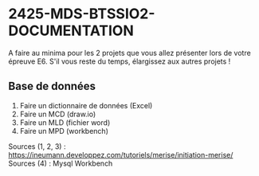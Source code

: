 # 2425-MDS-BTSSIO2-DOCUMENTATION

A faire au minima pour les 2 projets que vous allez présenter lors de votre épreuve E6. 
S'il vous reste du temps, élargissez aux autres projets !

## Base de données

1. Faire un dictionnaire de données (Excel)
2. Faire un MCD (draw.io)
3. Faire un MLD (fichier word)
4. Faire un MPD (workbench)

Sources (1, 2, 3) : https://ineumann.developpez.com/tutoriels/merise/initiation-merise/
Sources (4) : Mysql Workbench
